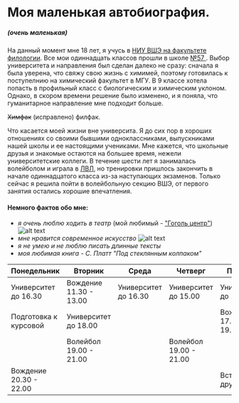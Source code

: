# Моя маленькая автобиография. 
##### (очень маленькая) 

На данный момент мне 18 лет, я учусь в [НИУ ВШЭ на факультете филологии](https://www.hse.ru/ba/philology/). Все мои одиннадцать классов прошли в школе [ №57 ](http://www.sch57.ru). Выбор университета и направления был сделан далеко не сразу: сначала я была уверена, что свяжу свою жизнь с химимей, поэтому готовилась к поступелнию на химический факультет в МГУ. В 9 классе хотела попасть в профильный класс с биологическим и химическим уклоном. Однако, в скором времени решение было изменено, и я поняла, что гуманитарное направление мне подходит больше. 

~~Химфак~~ (исправлено) филфак. 

Что касается моей жизни вне университа. Я до сих пор в хороших отношениях со своими бывшими одноклассниками, выпускниками нашей школы и ее настоящими учениками. Мне кажется, что школьные друзья и знакомые остаются на большее время, нежели университетские коллеги.
В течение шести лет я занималась волейболом и играла в [ЛВЛ](http://volleymsk.ru), но тренировки пришлось закончить в начале одиннадцатого класса из-за наступающих экзаменов. Только сейчас я решила пойти в волейбольную секцию ВШЭ, от первого занятия остались хорошие впечатления.

#### Немного фактов обо мне: 
* _я очень люблю ходить в театр_ (мой любимый - ["Гоголь центр"](http://gogolcenter.com))
![alt text](http://cdn.tvc.ru/pictures/o/267/851.jpg)
* _мне нравится современное искусство_ 
![alt text](https://topwar.ru/uploads/posts/2013-02/1362038083_01.jpg)
* _я не умею и не люблю писать длинные тексты_
* _моя любимая книга - С. Платт "Под стеклянным колпаком"_


| Понедельник            | Вторник                | Среда                 | Четверг                | Пятница                | 
| -----------------------|------------------------|-----------------------|------------------------|------------------------|
| Университет до 16.30   | Вождение 11.30 - 13.00 | Университет до 16.30  | Университет  до 15.00  | Университет до 16.30   |
| Подготовка к курсовой  | Университет до 18.00   |                       |                        | Вождение 17.30 - 19.00 |
|                        | Волейбол 19.00 - 21.00 |                       | Волейбол 19.00 - 21.00 |                        |
| Вождение 20.30 - 22.00 |                        |                       |                        | Встреча с друзьями     |
